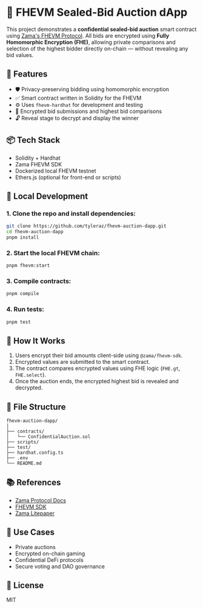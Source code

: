 # 🔐 FHEVM Sealed-Bid Auction dApp

This project demonstrates a **confidential sealed-bid auction** smart contract using [Zama's FHEVM Protocol](https://docs.zama.ai/protocol). All bids are encrypted using **Fully Homomorphic Encryption (FHE)**, allowing private comparisons and selection of the highest bidder directly on-chain — without revealing any bid values.

## 🚀 Features

- 🛡️ Privacy-preserving bidding using homomorphic encryption
- ✅ Smart contract written in Solidity for the FHEVM
- ⚙️ Uses `fhevm-hardhat` for development and testing
- 🧪 Encrypted bid submissions and highest bid comparisons
- 🔓 Reveal stage to decrypt and display the winner

## 📦 Tech Stack

- Solidity + Hardhat  
- Zama FHEVM SDK  
- Dockerized local FHEVM testnet  
- Ethers.js (optional for front-end or scripts)

## 🧪 Local Development

### 1. Clone the repo and install dependencies:

```bash
git clone https://github.com/tyleraz/fhevm-auction-dapp.git
cd fhevm-auction-dapp
pnpm install
```

### 2. Start the local FHEVM chain:

```bash
pnpm fhevm:start
```

### 3. Compile contracts:

```bash
pnpm compile
```

### 4. Run tests:

```bash
pnpm test
```

## 🔐 How It Works

1. Users encrypt their bid amounts client-side using `@zama/fhevm-sdk`.
2. Encrypted values are submitted to the smart contract.
3. The contract compares encrypted values using FHE logic (`FHE.gt`, `FHE.select`).
4. Once the auction ends, the encrypted highest bid is revealed and decrypted.

## 📁 File Structure

```
fhevm-auction-dapp/
│
├── contracts/
│   └── ConfidentialAuction.sol
├── scripts/
├── test/
├── hardhat.config.ts
├── .env
└── README.md
```

## 📚 References

- [Zama Protocol Docs](https://docs.zama.ai/protocol)
- [FHEVM SDK](https://www.npmjs.com/package/@zama/fhevm-sdk)
- [Zama Litepaper](https://docs.zama.ai/protocol/zama-protocol-litepaper)

## 🧠 Use Cases

- Private auctions
- Encrypted on-chain gaming
- Confidential DeFi protocols
- Secure voting and DAO governance

## 📝 License

MIT

